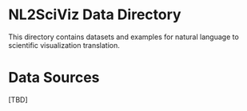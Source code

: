 # NL2SciViz Data Directory

This directory contains datasets and examples for natural language to scientific visualization translation.

# Data Sources
[TBD]
